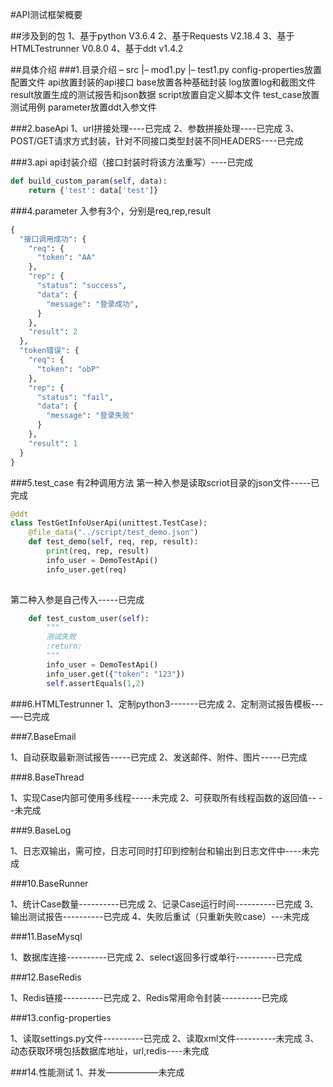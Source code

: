 #API测试框架概要

##涉及到的包
1、基于python V3.6.4
2、基于Requests V2.18.4
3、基于HTMLTestrunner V0.8.0
4、基于ddt v1.4.2

##具体介绍
###1.目录介绍
– src 
|– mod1.py 
|– test1.py
config-properties放置配置文件
api放置封装的api接口
base放置各种基础封装
log放置log和截图文件
result放置生成的测试报告和json数据
script放置自定义脚本文件
test_case放置测试用例
parameter放置ddt入参文件

###2.baseApi
1、url拼接处理----已完成
2、参数拼接处理----已完成
3、POST/GET请求方式封装，针对不同接口类型封装不同HEADERS----已完成

###3.api
api封装介绍（接口封装时将该方法重写）----已完成
```python
def build_custom_param(self, data):
    return {'test': data['test']}
```
###4.parameter
入参有3个，分别是req,rep,result
```python
{
  "接口调用成功": {
    "req": {
      "token": "AA"
    },
    "rep": {
      "status": "success",
      "data": {
        "message": "登录成功",
      }
    },
    "result": 2
  },
  "token错误": {
    "req": {
      "token": "obP"
    },
    "rep": {
      "status": "fail",
      "data": {
        "message": "登录失败"
      }
    },
    "result": 1
  }
}
```
###5.test_case
有2种调用方法
第一种入参是读取scriot目录的json文件-----已完成
```python
@ddt
class TestGetInfoUserApi(unittest.TestCase):
    @file_data("../script/test_demo.json")
    def test_demo(self, req, rep, result):
        print(req, rep, result)
        info_user = DemoTestApi()
        info_user.get(req)
        
```
第二种入参是自己传入-----已完成
```python
    def test_custom_user(self):
        """
        测试失败
        :return:
        """
        info_user = DemoTestApi()
        info_user.get({"token": "123"})
        self.assertEquals(1,2)
```

###6.HTMLTestrunner
1、定制python3-------已完成
2、定制测试报告模板---—-已完成



###7.BaseEmail

1、自动获取最新测试报告-----已完成
2、发送邮件、附件、图片-----已完成

###8.BaseThread

1、实现Case内部可使用多线程-----未完成
2、可获取所有线程函数的返回值-- --未完成

###9.BaseLog

1、日志双输出，需可控，日志可同时打印到控制台和输出到日志文件中----未完成

###10.BaseRunner

1、统计Case数量----------已完成
2、记录Case运行时间----------已完成
3、输出测试报告----------已完成
4、失败后重试（只重新失败case）---未完成

###11.BaseMysql

1、数据库连接----------已完成
2、select返回多行或单行----------已完成

###12.BaseRedis

1、Redis链接----------已完成
2、Redis常用命令封装----------已完成

###13.config-properties

1、读取settings.py文件----------已完成
2、读取xml文件----------未完成
3、动态获取环境包括数据库地址，url,redis----未完成


###14.性能测试
1、并发——————未完成



